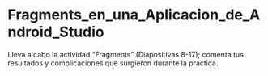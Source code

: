 # Fragments_en_una_Aplicacion_de_Android_Studio
Lleva a cabo la actividad “Fragments” (Diapositivas 8-17); comenta tus resultados y complicaciones que surgieron durante la práctica.

